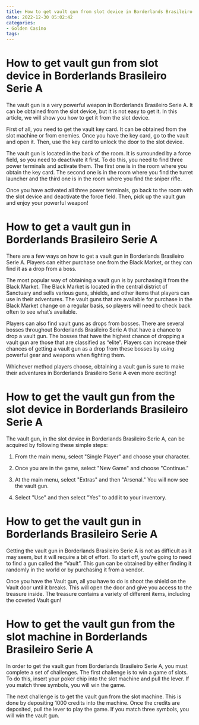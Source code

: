 ```yaml
---
title: How to get vault gun from slot device in Borderlands Brasileiro Serie A
date: 2022-12-30 05:02:42
categories:
- Golden Casino
tags:
---
```



#  How to get vault gun from slot device in Borderlands Brasileiro Serie A

The vault gun is a very powerful weapon in Borderlands Brasileiro Serie A. It can be obtained from the slot device, but it is not easy to get it. In this article, we will show you how to get it from the slot device.

First of all, you need to get the vault key card. It can be obtained from the slot machine or from enemies. Once you have the key card, go to the vault and open it. Then, use the key card to unlock the door to the slot device.

The vault gun is located in the back of the room. It is surrounded by a force field, so you need to deactivate it first. To do this, you need to find three power terminals and activate them. The first one is in the room where you obtain the key card. The second one is in the room where you find the turret launcher and the third one is in the room where you find the sniper rifle.

Once you have activated all three power terminals, go back to the room with the slot device and deactivate the force field. Then, pick up the vault gun and enjoy your powerful weapon!

#  How to get a vault gun in Borderlands Brasileiro Serie A

There are a few ways on how to get a vault gun in Borderlands Brasileiro Serie A. Players can either purchase one from the Black Market, or they can find it as a drop from a boss.

The most popular way of obtaining a vault gun is by purchasing it from the Black Market. The Black Market is located in the central district of Sanctuary and sells various guns, shields, and other items that players can use in their adventures. The vault guns that are available for purchase in the Black Market change on a regular basis, so players will need to check back often to see what’s available.

Players can also find vault guns as drops from bosses. There are several bosses throughout Borderlands Brasileiro Serie A that have a chance to drop a vault gun. The bosses that have the highest chance of dropping a vault gun are those that are classified as “elite”. Players can increase their chances of getting a vault gun as a drop from these bosses by using powerful gear and weapons when fighting them.

Whichever method players choose, obtaining a vault gun is sure to make their adventures in Borderlands Brasileiro Serie A even more exciting!

#  How to get the vault gun from the slot device in Borderlands Brasileiro Serie A

The vault gun, in the slot device in Borderlands Brasileiro Serie A, can be acquired by following these simple steps:

1. From the main menu, select "Single Player" and choose your character.

2. Once you are in the game, select "New Game" and choose "Continue."

3. At the main menu, select "Extras" and then "Arsenal." You will now see the vault gun.

4. Select "Use" and then select "Yes" to add it to your inventory.

#  How to get the vault gun in Borderlands Brasileiro Serie A 

Getting the vault gun in Borderlands Brasileiro Serie A is not as difficult as it may seem, but it will require a bit of effort. To start off, you’re going to need to find a gun called the “Vault”. This gun can be obtained by either finding it randomly in the world or by purchasing it from a vendor.

Once you have the Vault gun, all you have to do is shoot the shield on the Vault door until it breaks. This will open the door and give you access to the treasure inside. The treasure contains a variety of different items, including the coveted Vault gun!

#  How to get the vault gun from the slot machine in Borderlands Brasileiro Serie A

In order to get the vault gun from Borderlands Brasileiro Serie A, you must complete a set of challenges. The first challenge is to win a game of slots. To do this, insert your poker chip into the slot machine and pull the lever. If you match three symbols, you will win the game.

The next challenge is to get the vault gun from the slot machine. This is done by depositing 1000 credits into the machine. Once the credits are deposited, pull the lever to play the game. If you match three symbols, you will win the vault gun.
